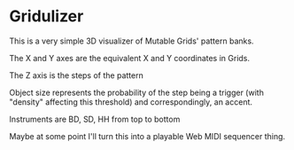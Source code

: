 # Gridulizer

This is a very simple 3D visualizer of Mutable Grids' pattern banks.

The X and Y axes are the equivalent X and Y coordinates in Grids.

The Z axis is the steps of the pattern

Object size represents the probability of the step being a trigger (with "density" affecting this threshold) and correspondingly, an accent.

Instruments are BD, SD, HH from top to bottom

Maybe at some point I'll turn this into a playable Web MIDI sequencer thing.